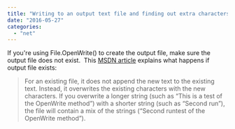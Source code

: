 ```yaml
---
title: "Writing to an output text file and finding out extra characters or lines in it?"
date: "2016-05-27"
categories: 
  - "net"
---
```


If you're using File.OpenWrite() to create the output file, make sure the output file does not exist.  This [MSDN article](https://msdn.microsoft.com/en-us/library/system.io.file.openwrite(v=vs.110).aspx) explains what happens if output file exists:

> For an existing file, it does not append the new text to the existing text. Instead, it overwrites the existing characters with the new characters. If you overwrite a longer string (such as “This is a test of the OpenWrite method”) with a shorter string (such as “Second run”), the file will contain a mix of the strings (“Second runtest of the OpenWrite method”).
